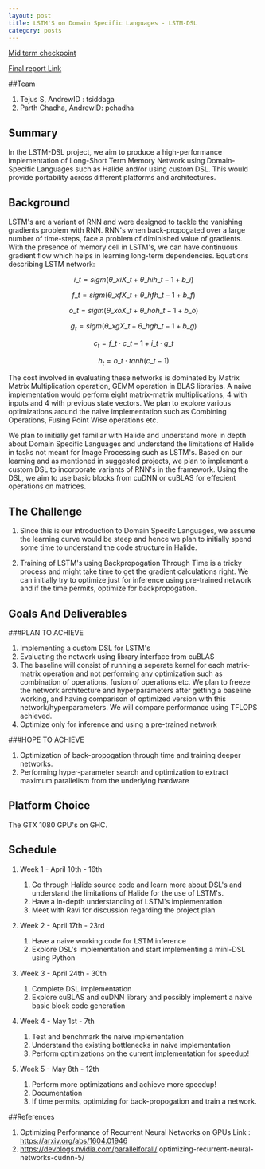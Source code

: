 ```yaml
---
layout: post
title: LSTM'S on Domain Specific Languages - LSTM-DSL
category: posts
---
```


[Mid term checkpoint](http://parthchadha.github.io/posts/2017/04/10/mid_report_418.html)

[Final report Link](http://parthchadha.github.io/posts/2017/05/12/final_report.html)

##Team
1. Tejus S, AndrewID : tsiddaga
2. Parth Chadha, AndrewID: pchadha

## Summary
In the LSTM-DSL project, we aim to produce a high-performance implementation of Long-Short Term Memory Network using Domain-Specific Languages such as Halide and/or using custom DSL. This would provide portability across different platforms and architectures.

## Background
LSTM's are a variant of RNN and were designed to tackle the vanishing gradients problem with RNN. 
RNN's when back-propogated over a large number of time-steps, face a problem of diminished value of gradients. With the presence of memory cell in LSTM's, we can have continuous gradient flow which helps in learning long-term dependencies.
Equations describing LSTM network:

$$ i\_{t} = sigm(\theta\_{xi} X\_{t} + \theta\_{hi} h\_{t-1} + b\_{i}) $$

$$ f\_{t} = sigm(\theta\_{xf} X\_{t} + \theta\_{hf} h\_{t-1} + b\_{f}) $$

$$ o\_{t} = sigm(\theta\_{xo} X\_{t} + \theta\_{ho} h\_{t-1} + b\_{o})$$

$$ g_{t} = sigm(\theta\_{xg} X\_{t} + \theta\_{hg} h\_{t-1} + b\_{g}) $$

$$ c_{t} = f\_{t} \cdot c\_{t-1} + i\_{t} \cdot g\_{t} $$

$$ h_{t} = o\_{t} \cdot tanh(c\_{t-1}) $$

The cost involved in evaluating these networks is dominated by Matrix Matrix Multiplication operation, GEMM operation in BLAS libraries. A naive implementation would perform eight matrix-matrix multiplications, 4 with inputs and 4 with previous state vectors. We plan to explore various optimizations around the naive implementation such as Combining Operations, Fusing Point Wise operations etc.

We plan to initially get familiar with Halide and understand more in depth about Domain Specific Languages and understand the limitations of Halide in tasks not meant for Image Processing such as LSTM's. Based on our learning and as mentioned in suggested projects, we plan to implement a custom DSL to incorporate variants of RNN's in the framework. Using the DSL, we aim to use basic blocks from cuDNN or cuBLAS for effecient operations on matrices. 

## The Challenge
1. Since this is our introduction to Domain Specifc Languages, we assume the learning curve would be steep and hence we plan to initially spend some time to understand the code structure in Halide.

2. Training of LSTM's using Backpropogation Through Time is a tricky process and might take time to get the gradient calculations right. We can initially try to optimize just for inference using pre-trained network and if the time permits, optimize for backpropogation.

## Goals And Deliverables
###PLAN TO ACHIEVE
1. Implementing a custom DSL for LSTM's 
2. Evaluating the network using library interface from cuBLAS
3. The baseline will consist of running a seperate kernel for each matrix-matrix operation and not performing any optimization such as combination of operations, fusion of operations etc. We plan to freeze the network architecture and hyperparameters after getting a baseline working, and having comparison of optimized version with this network/hyperparameters. We will compare performance using TFLOPS achieved.
4. Optimize only for inference and using a pre-trained network

###HOPE TO ACHIEVE
1. Optimization of back-propogation through time and training deeper networks.
2. Performing hyper-parameter search and optimization to extract maximum parallelism from the underlying hardware

## Platform Choice
The GTX 1080 GPU's on GHC.

## Schedule
1. Week 1 - April 10th - 16th
    
    1. Go through Halide source code and learn more about DSL's and understand the limitations of Halide for the use of LSTM's.
    2. Have a in-depth understanding of LSTM's implementation 
    3. Meet with Ravi for discussion regarding the project plan

2. Week 2 - April 17th - 23rd
    1. Have a naive working code for LSTM inference
    2. Explore DSL's implementation and start implementing a mini-DSL using Python

3. Week 3 - April 24th - 30th

    1. Complete DSL implementation
    2. Explore cuBLAS and cuDNN library and possibly implement a naive basic block code generation
    
4. Week 4 - May 1st - 7th

    1. Test and benchmark the naive implementation
    2. Understand the existing bottlenecks in naive implementation
    3. Perform optimizations on the current implementation for speedup!
    
5. Week 5 - May 8th - 12th
    1. Perform more optimizations and achieve more speedup!
    2. Documentation
    3. If time permits, optimizing for back-propogation and train a network.

##References
1. Optimizing Performance of Recurrent Neural Networks on GPUs
    Link : https://arxiv.org/abs/1604.01946
2. https://devblogs.nvidia.com/parallelforall/  optimizing-recurrent-neural-networks-cudnn-5/



 